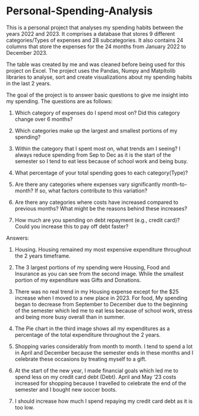 # Personal-Spending-Analysis

This is a personal project that analyses my spending habits between the years 2022 and 2023. It comprises a database that stores 9 different categories/Types of expenses and 28 subcategories. It also contains 24 columns that store the expenses for the 24 months from January 2022 to December 2023.

The table was created by me and was cleaned before being used for this project on Excel. The project uses the Pandas, Numpy and Matpltolib libraries to analyse, sort and create visualizations about my spending habits in the last 2 years.

The goal of the project is to answer basic questions to give me insight into my spending. The questions are as follows:
1. Which category of expenses do I spend most on? Did this category change over 6 months?

2. Which categories make up the largest and smallest portions of my spending?

3. Within the category that I spent most on, what trends am I seeing?
I always reduce spending from Sep to Dec as it is the start of the semester so I tend to eat less because of school work and being busy.

4. What percentage of your total spending goes to each category(Type)?

5. Are there any categories where expenses vary significantly month-to-month? If so, what factors contribute to this variation?

6. Are there any categories where costs have increased compared to previous months? What might be the reasons behind these increases?

7. How much are you spending on debt repayment (e.g., credit card)? Could you increase this to pay off debt faster?

Answers:
1. Housing. Housing remained my most expensive expenditure throughout the 2 years timeframe.

2. The 3 largest portions of my spending were Housing, Food and Insurance as you can see from the second image. While the smallest portion of my expenditure was Gifts and Donations.

3. There was no real trend in my Housing expense except for the $25 increase when I moved to a new place in 2023.
For food, My spending began to decrease from September to December due to the beginning of the semester which led me to eat less because of school work, stress and being more busy overall than in summer.

4. The Pie chart in the third image shows all my expenditures as a percentage of the total expenditure throughout the 2 years.

5. Shopping varies considerably from month to month. I tend to spend a lot in April and December because the semester ends in these months and I celebrate these occasions by treating myself to a gift.

6. At the start of the new year, I made financial goals which led me to spend less on my credit card debt (Debt).
April and May ‘23 costs increased for shopping because I travelled to celebrate the end of the semester and I bought new soccer boots.

7. I should increase how much I spend repaying my credit card debt as it is too low.
